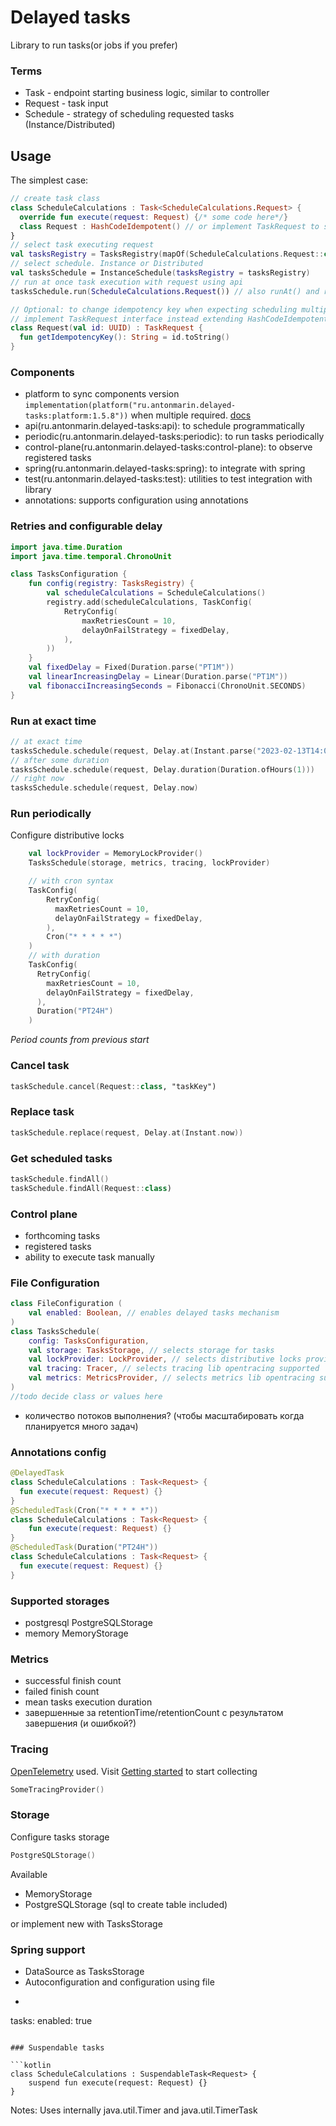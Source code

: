 # Delayed tasks

Library to run tasks(or jobs if you prefer)

### Terms

* Task - endpoint starting business logic, similar to controller
* Request - task input
* Schedule - strategy of scheduling requested tasks (Instance/Distributed)

## Usage

The simplest case:

```kotlin
// create task class
class ScheduleCalculations : Task<ScheduleCalculations.Request> {
  override fun execute(request: Request) {/* some code here*/}
  class Request : HashCodeIdempotent() // or implement TaskRequest to support own request idempotency key
}
// select task executing request  
val tasksRegistry = TasksRegistry(mapOf(ScheduleCalculations.Request::class to ScheduleCalculations()))
// select schedule. Instance or Distributed
val tasksSchedule = InstanceSchedule(tasksRegistry = tasksRegistry)
// run at once task execution with request using api
tasksSchedule.run(ScheduleCalculations.Request()) // also runAt() and runAfter() available

// Optional: to change idempotency key when expecting scheduling multiple tasks same time
// implement TaskRequest interface instead extending HashCodeIdempotent 
class Request(val id: UUID) : TaskRequest {
  fun getIdempotencyKey(): String = id.toString()
}
```

### Components

- platform to sync components version `implementation(platform("ru.antonmarin.delayed-tasks:platform:1.5.8"))`
  when multiple required. [docs](https://docs.gradle.org/current/userguide/dependency_version_alignment.html#aligning_versions_natively_with_gradle)
- api(ru.antonmarin.delayed-tasks:api): to schedule programmatically
- periodic(ru.antonmarin.delayed-tasks:periodic): to run tasks periodically
- control-plane(ru.antonmarin.delayed-tasks:control-plane): to observe registered tasks
- spring(ru.antonmarin.delayed-tasks:spring): to integrate with spring
- test(ru.antonmarin.delayed-tasks:test): utilities to test integration with library
- annotations: supports configuration using annotations

### Retries and configurable delay

```kotlin
import java.time.Duration
import java.time.temporal.ChronoUnit

class TasksConfiguration {
    fun config(registry: TasksRegistry) {
        val scheduleCalculations = ScheduleCalculations()
        registry.add(scheduleCalculations, TaskConfig(
            RetryConfig(
                maxRetriesCount = 10,
                delayOnFailStrategy = fixedDelay,
            ),
        ))
    }
    val fixedDelay = Fixed(Duration.parse("PT1M"))
    val linearIncreasingDelay = Linear(Duration.parse("PT1M"))
    val fibonacciIncreasingSeconds = Fibonacci(ChronoUnit.SECONDS)
}
```

### Run at exact time

```kotlin
// at exact time
tasksSchedule.schedule(request, Delay.at(Instant.parse("2023-02-13T14:03:12Z")))
// after some duration
tasksSchedule.schedule(request, Delay.duration(Duration.ofHours(1)))
// right now
tasksSchedule.schedule(request, Delay.now)
```

### Run periodically

Configure distributive locks
```kotlin
    val lockProvider = MemoryLockProvider()
    TasksSchedule(storage, metrics, tracing, lockProvider)
```

```kotlin
    // with cron syntax
    TaskConfig(
        RetryConfig(
          maxRetriesCount = 10,
          delayOnFailStrategy = fixedDelay,
        ),
        Cron("* * * * *")
    )
    // with duration
    TaskConfig(
      RetryConfig(
        maxRetriesCount = 10,
        delayOnFailStrategy = fixedDelay,
      ),
      Duration("PT24H")
    )
```
_Period counts from previous start_

### Cancel task

```kotlin
taskSchedule.cancel(Request::class, "taskKey")
```

### Replace task

```kotlin
taskSchedule.replace(request, Delay.at(Instant.now))
```

### Get scheduled tasks

```kotlin
taskSchedule.findAll()
taskSchedule.findAll(Request::class)
```

### Control plane

- forthcoming tasks
- registered tasks
- ability to execute task manually

### File Configuration

```kotlin
class FileConfiguration (
    val enabled: Boolean, // enables delayed tasks mechanism
)
class TasksSchedule(
    config: TasksConfiguration,
    val storage: TasksStorage, // selects storage for tasks
    val lockProvider: LockProvider, // selects distributive locks provider
    val tracing: Tracer, // selects tracing lib opentracing supported
    val metrics: MetricsProvider, // selects metrics lib opentracing supported
)
//todo decide class or values here
```
- количество потоков выполнения? (чтобы масштабировать когда планируется много задач)

### Annotations config

```kotlin
@DelayedTask
class ScheduleCalculations : Task<Request> {
  fun execute(request: Request) {}
}
@ScheduledTask(Cron("* * * * *"))
class ScheduleCalculations : Task<Request> {
    fun execute(request: Request) {}
}
@ScheduledTask(Duration("PT24H"))
class ScheduleCalculations : Task<Request> {
  fun execute(request: Request) {}
}
```

### Supported storages

- postgresql PostgreSQLStorage
- memory MemoryStorage

### Metrics

- successful finish count
- failed finish count
- mean tasks execution duration
- завершенные за retentionTime/retentionCount с результатом завершения (и ошибкой?)

### Tracing

[OpenTelemetry](https://opentelemetry.io/) used. 
Visit [Getting started](https://opentelemetry.io/docs/instrumentation/java/) to start collecting

```kotlin
SomeTracingProvider()
```

### Storage

Configure tasks storage
```kotlin
PostgreSQLStorage()
```
Available
- MemoryStorage
- PostgreSQLStorage (sql to create table included)

or implement new with TasksStorage

### Spring support

- DataSource as TasksStorage
- Autoconfiguration and configuration using file
- ```yaml
tasks:
  enabled: true
```

### Suspendable tasks

```kotlin
class ScheduleCalculations : SuspendableTask<Request> {
    suspend fun execute(request: Request) {}
}
```

Notes:
Uses internally java.util.Timer and java.util.TimerTask 
